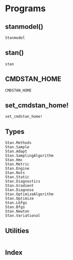 # Programs

## stanmodel()

```@docs
Stanmodel
```

## stan()

```@docs
stan
```

## CMDSTAN_HOME
```@docs
CMDSTAN_HOME
```

## set_cmdstan_home!
```@docs
set_cmdstan_home!
```

## Types
```@docs
Stan.Methods
Stan.Sample
Stan.Adapt
Stan.SamplingAlgorithm
Stan.Hmc
Stan.Metric
Stan.Engine
Stan.Nuts
Stan.Static
Stan.Diagnostics
Stan.Gradient
Stan.Diagnose
Stan.OptimizeAlgorithm
Stan.Optimize
Stan.Lbfgs
Stan.Bfgs
Stan.Newton
Stan.Variational
```

## Utilities
```@docs
```

## Index
```@index
```
